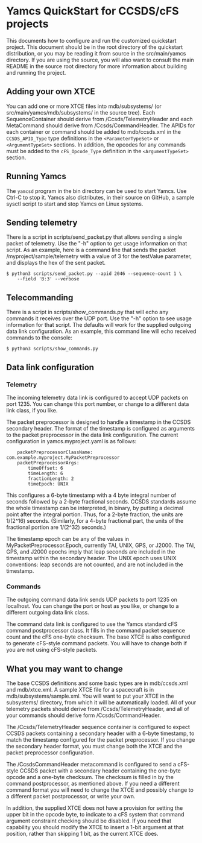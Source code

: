 # Yamcs QuickStart for CCSDS/cFS projects

This documents how to configure and run the customized quickstart
project. This document should be in the root directory of the
quickstart distribution, or you may be reading it from source in the
src/main/yamcs directory. If you are using the source, you will also
want to consult the main README in the source root directory for more
information about building and running the project.


## Adding your own XTCE

You can add one or more XTCE files into mdb/subsystems/ (or
src/main/yamcs/mdb/subsystems/ in the source tree). Each
SequenceContainer should derive from /Ccsds/TelemetryHeader and each
MetaCommand should derive from /Ccsds/CommandHeader. The APIDs for
each container or command should be added to mdb/ccsds.xml in the
`CCSDS_APID_Type` type definitions in the `<ParameterTypeSet>` or
`<ArgumentTypeSet>` sections. In addition, the opcodes for any
commands must be added to the `cFS_Opcode_Type` definition in the
`<ArgumentTypeSet>` section.


## Running Yamcs

The `yamcsd` program in the bin directory can be used to start
Yamcs. Use Ctrl-C to stop it. Yamcs also distributes, in their source
on GitHub, a sample sysctl script to start and stop Yamcs on Linux
systems.


## Sending telemetry

There is a script in scripts/send_packet.py that allows sending a
single packet of telemetry. Use the "-h" option to get usage
information on that script. As an example, here is a command line that
sends the packet /myproject/sample/telemetry with a value of 3 for the
testValue parameter, and displays the hex of the sent packet.

    $ python3 scripts/send_packet.py --apid 2046 --sequence-count 1 \
        --field 'B:3' --verbose


## Telecommanding

There is a script in scripts/show_commands.py that will echo any
commands it receives over the UDP port. Use the "-h" option to see
usage information for that script. The defaults will work for the
supplied outgoing data link configuration. As an example, this command
line will echo received commands to the console:

    $ python3 scripts/show_commands.py


## Data link configuration

### Telemetry

The incoming telemetry data link is configured to accept UDP packets
on port 1235. You can change this port number, or change to a
different data link class, if you like.

The packet preprocessor is designed to handle a timestamp in the CCSDS
secondary header. The format of the timestamp is configured as
arguments to the packet preprocessor in the data link
configuration. The current configuration in yamcs.myproject.yaml is as
follows:

~~~
    packetPreprocessorClassName: com.example.myproject.MyPacketPreprocessor
    packetPreprocessorArgs:
        timeOffset: 6
    	timeLength: 6
    	fractionLength: 2
    	timeEpoch: UNIX
~~~

This configures a 6-byte timestamp with a 4 byte integral number of
seconds followed by a 2-byte fractional seconds. CCSDS standards
assume the whole timestamp can be interpreted, in binary, by putting a
decimal point after the integral portion. Thus, for a 2-byte fraction,
the units are 1/(2^16) seconds. (Similarly, for a 4-byte fractional
part, the units of the fractional portion are 1/(2^32) seconds.)

The timestamp epoch can be any of the values in
MyPacketPreprocessor.Epoch, currently TAI, UNIX, GPS, or J2000. The
TAI, GPS, and J2000 epochs imply that leap seconds are included in the
timestamp within the secondary header. The UNIX epoch uses UNIX
conventions: leap seconds are not counted, and are not included in the
timestamp.

### Commands

The outgoing command data link sends UDP packets to port 1235 on
localhost. You can change the port or host as you like, or change to a
different outgoing data link class.

The command data link is configured to use the Yamcs standard cFS
command postprocessor class. It fills in the command packet sequence
count and the cFS one-byte checksum. The base XTCE is also configured
to generate cFS-style command packets. You will have to change both if
you are not using cFS-style packets.


## What you may want to change

The base CCSDS definitions and some basic types are in mdb/ccsds.xml
and mdb/xtce.xml. A sample XTCE file for a spacecraft is in
mdb/subsystems/sample.xml. You will want to put your XTCE in the
subsystems/ directory, from which it will be automatically loaded. All
of your telemetry packets should derive from /Ccsds/TelemetryHeader,
and all of your commands should derive form /Ccsds/CommandHeader.

The /Ccsds/TelemetryHeader sequence container is configured to expect
CCSDS packets containing a secondary header with a 6-byte timestamp,
to match the timestamp configured for the packet preprocessor. If you
change  the secondary header format, you must change both the XTCE and
the packet preprocessor configuration.

The /CcsdsCommandHeader metacommand is configured to send a cFS-style
CCSDS packet with a secondary header containing the one-byte opcode
and a one-byte checksum. The checksum is filled in by the command
postprocessor, as mentioned above. If you need a different command
format you will need to change the XTCE and possibly change to a
different packet postprocessor, or write your own.

In addition, the supplied XTCE does not have a provision for setting
the upper bit in the opcode byte, to indicate to a cFS system that
command argument constraint checking should be disabled. If you need
that capability you should modify the XTCE to insert a 1-bit argument
at that position, rather than skipping 1 bit, as the current XTCE does.

